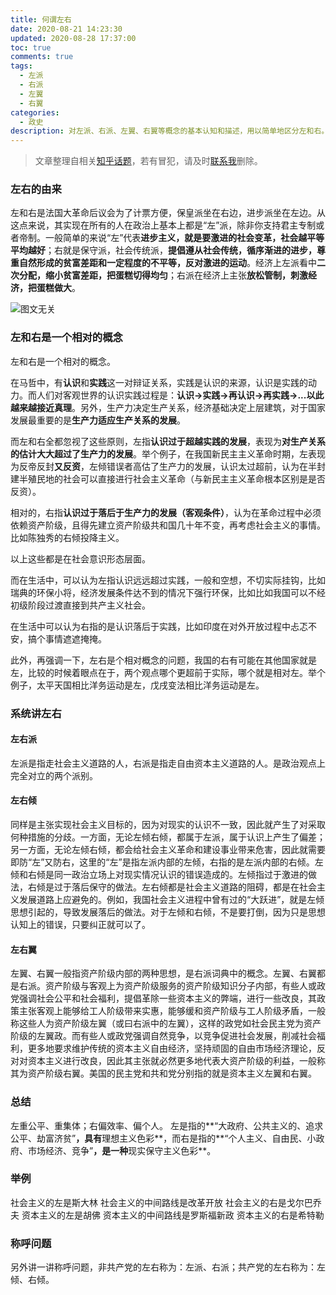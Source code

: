 ```yaml
---
title: 何谓左右
date: 2020-08-21 14:23:30
updated: 2020-08-28 17:37:00
toc: true
comments: true
tags:
  - 左派
  - 右派
  - 左翼
  - 右翼
categories:
  - 政史
description: 对左派、右派、左翼、右翼等概念的基本认知和描述，用以简单地区分左和右。
---
```


> 文章整理自相关[知乎话题](https://www.zhihu.com/question/26385415)，若有冒犯，请及时[联系我](mailto://zdqdj@qq.com)删除。

### 左右的由来

左和右是法国大革命后议会为了计票方便，保皇派坐在右边，进步派坐在左边。从这点来说，其实现在所有的人在政治上基本上都是“左”派，除非你支持君主专制或者帝制。一般简单的来说“左”代表**进步主义，就是要激进的社会变革，社会越平等平均越好**；右就是保守派，社会传统派，**提倡遵从社会传统，循序渐进的进步，尊重自然形成的贫富差距和一定程度的不平等，反对激进的运动**。经济上左派看中**二次分配，缩小贫富差距，把蛋糕切得均匀**；右派在经济上主张**放松管制，刺激经济，把蛋糕做大**。

![图文无关](000_heweizuoyou_001.jpg)

### 左和右是一个相对的概念

左和右是一个相对的概念。

在马哲中，有**认识**和**实践**这一对辩证关系，实践是认识的来源，认识是实践的动力。而人们对客观世界的认识实践过程是：**认识->实践->再认识->再实践->...以此越来越接近真理**。另外，生产力决定生产关系，经济基础决定上层建筑，对于国家发展最重要的是**生产力适应生产关系的发展**。

而左和右全都忽视了这些原则，左指**认识过于超越实践的发展**，表现为**对生产关系的估计大大超过了生产力的发展**。举个例子，在我国新民主主义革命时期，左表现为反帝反封**又反资**，左倾错误者高估了生产力的发展，认识太过超前，认为在半封建半殖民地的社会可以直接进行社会主义革命（与新民主主义革命根本区别是是否反资）。

相对的，右指**认识过于落后于生产力的发展（客观条件）**，认为在革命过程中必须依赖资产阶级，且得先建立资产阶级共和国几十年不变，再考虑社会主义的事情。比如陈独秀的右倾投降主义。

以上这些都是在社会意识形态层面。

而在生活中，可以认为左指认识远远超过实践，一般和空想，不切实际挂钩，比如瑞典的环保小将，经济发展条件达不到的情况下强行环保，比如比如我国可以不经初级阶段过渡直接到共产主义社会。

在生活中可以认为右指的是认识落后于实践，比如印度在对外开放过程中忐忑不安，搞个事情遮遮掩掩。

此外，再强调一下，左右是个相对概念的问题，我国的右有可能在其他国家就是左，比较的时候着眼点在于，两个观点哪个更超前于实际，哪个就是相对左。举个例子，太平天国相比洋务运动是左，戊戌变法相比洋务运动是左。

### 系统讲左右

#### 左右派

左派是指走社会主义道路的人，右派是指走自由资本主义道路的人。是政治观点上完全对立的两个派别。

#### 左右倾

同样是主张实现社会主义目标的，因为对现实的认识不一致，因此就产生了对采取何种措施的分歧。一方面，无论左倾右倾，都属于左派，属于认识上产生了偏差；另一方面，无论左倾右倾，都会给社会主义革命和建设事业带来危害，因此就需要即防“左”又防右，这里的“左”是指左派内部的左倾，右指的是左派内部的右倾。左倾和右倾是同一政治立场上对现实情况认识的错误造成的。左倾指过于激进的做法，右倾是过于落后保守的做法。左右倾都是社会主义道路的阻碍，都是在社会主义发展道路上应避免的。例如，我国社会主义进程中曾有过的“大跃进”，就是左倾思想引起的，导致发展落后的做法。对于左倾和右倾，不是要打倒，因为只是思想认知上的错误，只要纠正就可以了。

#### 左右翼

左翼、右翼一般指资产阶级内部的两种思想，是右派词典中的概念。左翼、右翼都是右派。资产阶级与客观上为资产阶级服务的资产阶级知识分子内部，有些人或政党强调社会公平和社会福利，提倡革除一些资本主义的弊端，进行一些改良，其政策主张客观上能够给工人阶级带来实惠，能够缓和资产阶级与工人阶级矛盾，一般称这些人为资产阶级左翼（或曰右派中的左翼），这样的政党如社会民主党为资产阶级的左翼政。而有些人或政党强调自然竞争，以竞争促进社会发展，削减社会福利，更多地要求维护传统的资本主义自由经济，坚持顽固的自由市场经济理论，反对对资本主义进行改良，因此其主张就必然更多地代表大资产阶级的利益，一般称其为资产阶级右翼。美国的民主党和共和党分别指的就是资本主义左翼和右翼。

### 总结

左重公平、重集体；右偏效率、偏个人。
左是指的**“大政府、公共主义的、追求公平、劫富济贫”**，具有**理想主义色彩**，而右是指的**“个人主义、自由民、小政府、市场经济、竞争”**，是一种**现实保守主义色彩**。

### 举例

社会主义的左是斯大林
社会主义的中间路线是改革开放
社会主义的右是戈尔巴乔夫
资本主义的左是胡佛
资本主义的中间路线是罗斯福新政
资本主义的右是希特勒

### 称呼问题

另外讲一讲称呼问题，非共产党的左右称为：左派、右派；共产党的左右称为：左倾、右倾。
